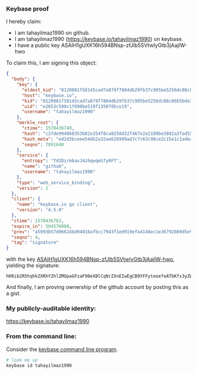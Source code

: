 ### Keybase proof

I hereby claim:

  * I am tahayilmaz1990 on github.
  * I am tahayilmaz1990 (https://keybase.io/tahayilmaz1990) on keybase.
  * I have a public key ASAIH1gUXK16h594BNsp-zfJlb5SVtwIyGtb3jAajIW-hwo

To claim this, I am signing this object:

```json
{
  "body": {
    "key": {
      "eldest_kid": "0120081f58145cad7a879f7804db29fb37c995be5256dc08c86b5bde301a8c85be870a",
      "host": "keybase.io",
      "kid": "0120081f58145cad7a879f7804db29fb37c995be5256dc08c86b5bde301a8c85be870a",
      "uid": "e2653c590c1f890be519f1350705ce19",
      "username": "tahayilmaz1990"
    },
    "merkle_root": {
      "ctime": 1570436749,
      "hash": "c37de994860353b82e354f0ca8258d32f467e2e2189be3892a3fad55e4eb746b576c09b4f3c99a289b3781b0237f129cdc31da0d6da71a29462da418b595c0d1",
      "hash_meta": "ed2d3bceee54db2a32ae626999ad7c7c63c98ce2c15e1c1a4bad6fe08a9b21a6",
      "seqno": 7891640
    },
    "service": {
      "entropy": "TdIDz/mbaxJ4zhqwqmS7yRFT",
      "name": "github",
      "username": "tahayilmaz1990"
    },
    "type": "web_service_binding",
    "version": 2
  },
  "client": {
    "name": "keybase.io go client",
    "version": "4.5.0"
  },
  "ctime": 1570436783,
  "expire_in": 504576000,
  "prev": "a5993b57d96624bd94816afbcc7943f1ed919efa4148ec1e36792089d5e9132c",
  "seqno": 4,
  "tag": "signature"
}
```

with the key [ASAIH1gUXK16h594BNsp-zfJlb5SVtwIyGtb3jAajIW-hwo](https://keybase.io/tahayilmaz1990), yielding the signature:

```
hKRib2R5hqhkZXRhY2hlZMOpaGFzaF90eXBlCqNrZXnEIwEgCB9YFFyteoefeATbKfs3yZW+UlbcCMhrW94wGoyFvocKp3BheWxvYWTESpcCBMQgpZk7V9lmJL2UgWr7zHlD8e2RnvpBSOweNnkgidXpEyzEIEwiWQBqtV83gzRJbub3Ef3vZEj5AtO9RfdDOkUG//K3AgHCo3NpZ8RAbg6eZHi/J5GaVZTzIDkrbLk/WakJ1dBaaeqp6A2Lj0wA4tvtTIVvaSCiMnKAWURpQfu0d0oG+qNipoQvR3DhCahzaWdfdHlwZSCkaGFzaIKkdHlwZQildmFsdWXEIMLDKE6ASvjmoGOdkQ1Y6XS97E5WJyB+7J093khLyUV/o3RhZ80CAqd2ZXJzaW9uAQ==

```

And finally, I am proving ownership of the github account by posting this as a gist.

### My publicly-auditable identity:

https://keybase.io/tahayilmaz1990

### From the command line:

Consider the [keybase command line program](https://keybase.io/download).

```bash
# look me up
keybase id tahayilmaz1990
```
